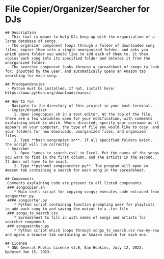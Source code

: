 # File Copier/Organizer/Searcher for DJs

    ## Description
     - This tool is meant to help DJs keep up with the organization of a large database of songs.
     - The organizer component loops through a folder of downloaded song files, copies them into a single unorganized folder, and asks you which genre folder you would like to add each of them to. It then copies each song into its specified folder and deletes it from the unorganized folder.
     - The searcher component looks through a spreadsheet of songs to look for, inputted by the user, and automatically opens an Amazon tab searching for each song.
    
    ## Predependencies
     - Python must be installed. If not, install here: https://www.python.org/downloads/macos/
    
    ## How to run
     - Navigate to the directory of this project in your bash terminal.
     - Copier/Organizer
        1. Open songcopier.sh in a text editor. At the top of the file, there are a few variables open for your modification, with comments explaining which is which. Where directed, specify your username as it appears on your computer, the type of file you would like to copy, and your folders for new downloads, unorganized files, and organized files.
        2. Type **bash songcopier.sh**. If all specified folders exist, the script will run correctly.
     - Searcher
        1. Open "songs_to_search.csv" in Excel. Put the names of the songs you want to find in the first column, and the artists in the second. It does not have to be exact.
        2. Type **python3 songsearcher.py**. The program will open an Amazon tab containing a search for each song in the spreadsheet.

    ## Components
    _Comments explaining code are present in all listed components.
     ### songcopier.sh
        * Main shell script for copying songs; executes code extraced from songsorter.py.
     #### songsorter.py
        * Python script containing function prompting user for playlists to add each song to and saving the output to a .txt file
     ### songs_to_search.csv
        * Spreadsheet to fill in with names of songs and artists for searcher component.
     ### songsearcher.py
        * Python script which loops through songs_to_search.csv row-by-row and opens a browser tab containing an Amazon search for each one.
        
    ## License
     * GNU General Public License v3.0, Sam Hopkins, July 12, 2022. Updated Jan 15, 2023.
